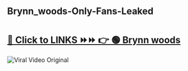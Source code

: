 
 ## Brynn_woods-Only-Fans-Leaked

# <h2><a href="https://clipsfans.com/Brynn_woods&ref=git">🔗 Click to LINKS ⏩⏩ 👉 🟢 Brynn woods </a></h2>

<a href="https://clipsfans.com/Brynn_woods&ref=git" rel="nofollow" data-target="animated-image.originalLink"><img src="https://i.ibb.co.com/xMMVF88/686577567.gif" alt="Viral Video Original" style="max-width: 100%; display: inline-block;" data-target="animated-image.originalImage"></a>
